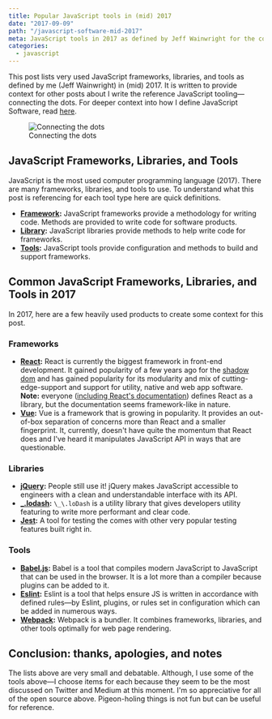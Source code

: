 ```yaml
---
title: Popular JavaScript tools in (mid) 2017
date: "2017-09-09"
path: "/javascript-software-mid-2017"
meta: JavaScript tools in 2017 as defined by Jeff Wainwright for the context of blog posts.
categories:
  - javascript
---
```


This post lists very used JavaScript frameworks, libraries, and tools as defined by me (Jeff Wainwright) in (mid) 2017. It is written to provide context for other posts about I write the reference JavaScript tooling—connecting the dots. For deeper context into how I define JavaScript Software, read [here](https://jeffry.in/4-categories-js-projects/).

<figure>
  <img src="https://yowainwright.imgix.net/connecting-dots.png?w=800&h=800&fit=crop&crop=focalpoint&auto=format" alt="Connecting the dots" />
  <figcaption>Connecting the dots</figcaption>
</figure>

## JavaScript Frameworks, Libraries, and Tools

JavaScript is the most used computer programming language (2017). There are many frameworks, libraries, and tools to use. To understand what this post is referencing for each tool type here are quick definitions.

- **[Framework](#framework):** JavaScript frameworks provide a methodology for writing code. Methods are provided to write code for software products.
- **[Library](#library):** JavaScript libraries provide methods to help write code for frameworks.
- **[Tools](#tools):** JavaScript tools provide configuration and methods to build and support frameworks.

## Common JavaScript Frameworks, Libraries, and Tools in 2017

In 2017, here are a few heavily used products to create some context for this post.

<h3 id="framework">Frameworks</h3>

- **[React](https://facebook.github.io/react/docs/hello-world.html):** React is currently the biggest framework in front-end development. It gained popularity of a few years ago for the [shadow dom](https://glazkov.com/2011/01/14/what-the-heck-is-shadow-dom/) and has gained popularity for its modularity and mix of cutting-edge-support and support for utility, native and web app software. **Note:** everyone ([including React's documentation](https://facebook.github.io/react/)) defines React as a library, but the documentation seems framework-like in nature.
- **[Vue](https://vuejs.org/):** Vue is a framework that is growing in popularity. It provides an out-of-box separation of concerns more than React and a smaller fingerprint. It, currently, doesn't have quite the momentum that React does and I've heard it manipulates JavaScript API in ways that are questionable.

<h3 id="library">Libraries</h3>

- **[jQuery](https://jquery.com/):** People still use it! jQuery makes JavaScript accessible to engineers with a clean and understandable interface with its API.
- **[\_.lodash](https://lodash.com/):** `\_\.loDash` is a utility library that gives developers utility featuring to write more performant and clear code.
- **[Jest](https://webpack.github.io/):** A tool for testing the comes with other very popular testing features built right in.

<h3 id="tools">Tools</h3>

- **[Babel.js](https://babeljs.io/):** Babel is a tool that compiles modern JavaScript to JavaScript that can be used in the browser. It is a lot more than a compiler because plugins can be added to it.
- **[Eslint](https://eslint.org/):** Eslint is a tool that helps ensure JS is written in accordance with defined rules—by Eslint, plugins, or rules set in configuration which can be added in numerous ways.
- **[Webpack](https://webpack.github.io/):** Webpack is a bundler. It combines frameworks, libraries, and other tools optimally for web page rendering.

## Conclusion: thanks, apologies, and notes

The lists above are very small and debatable. Although, I use some of the tools above—I choose items for each because they seem to be the most discussed on Twitter and Medium at this moment. I'm so appreciative for all of the open source above. Pigeon-holing things is not fun but can be useful for reference.
